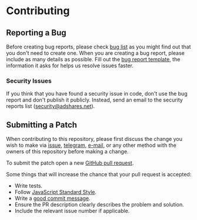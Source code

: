 # Contributing

## Reporting a Bug

Before creating bug reports, please check [bug list] as you might find out that
you don't need to create one. When you are creating a bug report, please include
as many details as possible. Fill out the [bug report template], the information
it asks for helps us resolve issues faster.

### Security Issues

If you think that you have found a security issue in code, don't use the bug
report and don't publish it publicly. Instead, send an email to the security
reports list ([security@adshares.net](mailto:security@adshares.net)).

## Submitting a Patch

When contributing to this repository, please first discuss the change you wish
to make via [issue][issues], [telegram], [e-mail][tech_email], or any other
method with the owners of this repository before making a change.

To submit the patch open a new [GitHub pull request][pr].

Some things that will increase the chance that your pull request is accepted:

- Write tests.
- Follow [JavaScript Standard Style][style].
- Write a [good commit message][commit].
- Ensure the PR description clearly describes the problem and solution. 
- Include the relevant issue number if applicable.

[bug list]: https://github.com/adshares/grafana-block-countdown/labels/Bug
[bug report template]: https://github.com/adshares/grafana-block-countdown/issues/new?template=bug_report.md&labels=Bug
[issues]: https://github.com/adshares/grafana-block-countdown/issues
[telegram]: https://t.me/adshares
[tech_email]: mailto:tech@adshares.net
[pr]: https://github.com/adshares/grafana-block-countdown/compare/
[style]: https://standardjs.com/rules.html
[commit]: http://tbaggery.com/2008/04/19/a-note-about-git-commit-messages.html

